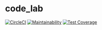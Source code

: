 # code_lab

[![CircleCI](https://circleci.com/gh/Karlmusingo/code_lab.svg?style=svg)](https://circleci.com/gh/Karlmusingo/code_lab) [![Maintainability](https://api.codeclimate.com/v1/badges/6008a45c875e4cde15a4/maintainability)](https://codeclimate.com/github/Karlmusingo/code_lab/maintainability) [![Test Coverage](https://api.codeclimate.com/v1/badges/6008a45c875e4cde15a4/test_coverage)](https://codeclimate.com/github/Karlmusingo/code_lab/test_coverage)
